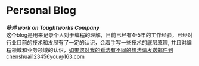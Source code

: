 # Personal Blog
***陈帅 work on Toughtworks Company***   
这个blog是用来记录个人对于编程的理解，目前已经有4-5年的工作经验，已经对行业目前的技术和发展有了一定的认识，会着手写一些技术的底层原理, 并且对编程领域和业务领域的认识，如果您对我的看法有不同的想法请发送邮件到chenshuai123456you@163.com